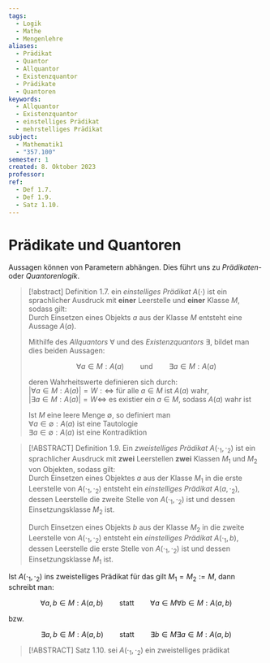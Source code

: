 ```yaml
---
tags:
  - Logik
  - Mathe
  - Mengenlehre
aliases:
  - Prädikat
  - Quantor
  - Allquantor
  - Existenzquantor
  - Prädikate
  - Quantoren
keywords:
  - Allquantor
  - Existenzquantor
  - einstelliges Prädikat
  - mehrstelliges Prädikat
subject:
  - Mathematik1
  - "357.100"
semester: 1
created: 8. Oktober 2023
professor: 
ref:
  - Def 1.7.
  - Def 1.9.
  - Satz 1.10.
---
```


# Prädikate und Quantoren

Aussagen können von Parametern abhängen. Dies führt uns zu *Prädikaten-* oder *Quantorenlogik*.

> [!abstract] Definition 1.7. ein *einstelliges Prädikat* $A(\cdot)$ ist ein sprachlicher Ausdruck mit **einer** Leerstelle und **einer** Klasse $M$, sodass gilt:  
> 	Durch Einsetzen eines Objekts $a$ aus der Klasse $M$ entsteht eine Aussage $A(a)$.
> 
> Mithilfe des *Allquantors* $\forall$ und des *Existenzquantors* $\exists$, bildet man dies beiden Aussagen:  
>
> $$\forall a\in M : A(a) \qquad\text{und}\qquad\exists a\in M : A(a)$$
>
> deren Wahrheitswerte definieren sich durch:  
> $|\forall a\in M:A(a)|=W:\iff$ für alle $a\in M$ ist $A(a)$ wahr,  
> $|\exists a \in M:A(a) |=W\iff$ es existier ein $a \in M$, sodass $A(a)$ wahr ist
> 
> Ist $M$ eine leere Menge $\emptyset$, so definiert man  
> $\forall a \in \emptyset:A(a)$ ist eine Tautologie  
> $\exists a\in \emptyset:A(a)$ ist eine Kontradiktion 

> [!ABSTRACT] Definition 1.9. Ein *zweistelliges Prädikat* $A(\cdot_{1}, \cdot_{2})$ ist ein sprachlicher Ausdruck mit **zwei** Leerstellen **zwei** Klassen $M_{1}$ und $M_{2}$ von Objekten, sodass gilt:  
> Durch Einsetzen eines Objektes $a$ aus der Klasse $M_{1}$ in die erste Leerstelle von $A(\cdot_{1},\cdot_{2})$ entsteht ein *einstelliges Prädikat* $A(a, \cdot_{2})$, dessen Leerstelle die zweite Stelle von $A(\cdot_{1},\cdot_{2})$ ist und dessen Einsetzungsklasse $M_{2}$ ist.
> 
> Durch Einsetzen eines Objekts $b$ aus der Klasse $M_{2}$ in die zweite Leerstelle von $A(\cdot_{1}, \cdot_{2})$ entsteht ein *einstelliges Prädikat* $A(\cdot_{1},b)$, dessen Leerstelle die erste Stelle von $A(\cdot_{1},\cdot_{2})$ ist und dessen Einsetzungsklasse $M_{1}$ ist.

Ist $A(\cdot_{1},\cdot_{2})$ ins zweistelliges Prädikat für das gilt $M_{1}=M_{2}:=M$, dann schreibt man:  

$$\forall a,b\in M:A(a,b)\qquad\text{statt}\qquad \forall a \in M\forall b \in M:A(a,b)$$
  
bzw.

$$\exists a,b \in M : A(a,b)\qquad\text{statt}\qquad\exists b\in M\exists a\in M:A(a,b)$$

> [!ABSTRACT] Satz 1.10. sei $A(\cdot_{1},\cdot_{2})$ ein zweistelliges prädikat